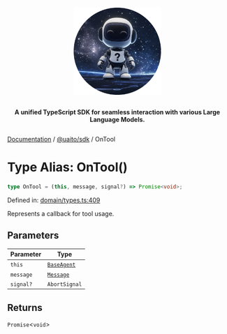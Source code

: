 <div style="display:flex; flex-direction:column; align-items:center;">
<p align="center">
  <img src="../UAITO.png" alt="UAITO Logo" width="200"/>
</p>

<p align="center">
  <strong>A unified TypeScript SDK for seamless interaction with various Large Language Models.</strong>
</p>
</div>

[Documentation](README.md) / [@uaito/sdk](@uaito.sdk.md) / OnTool

# Type Alias: OnTool()

```ts
type OnTool = (this, message, signal?) => Promise<void>;
```

Defined in: [domain/types.ts:409](https://github.com/elribonazo/uaito/blob/32b7ed681e19ab2b616ebe6cb537c3852aa82ced/packages/sdk/src/domain/types.ts#L409)

Represents a callback for tool usage.

## Parameters

| Parameter | Type |
| ------ | ------ |
| `this` | [`BaseAgent`](@uaito.sdk.Class.BaseAgent.md) |
| `message` | [`Message`](@uaito.sdk.TypeAlias.Message.md) |
| `signal?` | `AbortSignal` |

## Returns

`Promise`\<`void`\>
